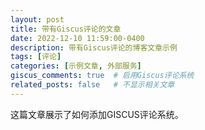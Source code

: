```yaml
---
layout: post
title: 带有Giscus评论的文章
date: 2022-12-10 11:59:00-0400
description: 带有Giscus评论的博客文章示例
tags: [评论]
categories: [示例文章, 外部服务]
giscus_comments: true  # 启用Giscus评论系统
related_posts: false   # 不显示相关文章
---
```


这篇文章展示了如何添加GISCUS评论系统。
